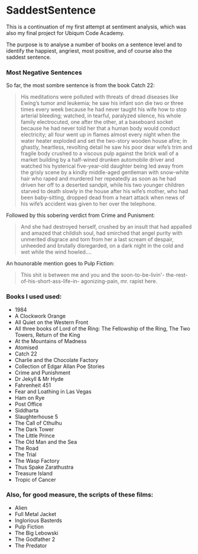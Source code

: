 # SaddestSentence

This is a continuation of my first attempt at sentiment analysis, which was also my final project for Ubiqum Code Academy.

The purpose is to analyse a number of books on a sentence level and to identify the happiest, angriest, most positive, and of course also the saddest sentence.

### Most Negative Sentences

So far, the most sombre sentence is from the book Catch 22:

>His meditations were polluted with threats of dread diseases like Ewing’s tumor and leukemia; he saw his infant son die two or three times every week because he had never taught his wife how to stop arterial bleeding; watched, in tearful, paralyzed silence, his whole family electrocuted, one after the other, at a baseboard socket because he had never told her that a human body would conduct electricity; all four went up in flames almost every night when the water heater exploded and set the two-story wooden house afire; in ghastly, heartless, revolting detail he saw his poor dear wife’s trim and fragile body crushed to a viscous pulp against the brick wall of a market building by a half-wined drunken automobile driver and watched his hysterical five-year-old daughter being led away from the grisly scene by a kindly middle-aged gentleman with snow-white hair who raped and murdered her repeatedly as soon as he had driven her off to a deserted sandpit, while his two younger children starved to death slowly in the house after his wife’s mother, who had been baby-sitting, dropped dead from a heart attack when news of his wife’s accident was given to her over the telephone.

Followed by this sobering verdict from Crime and Punisment:

>And she had destroyed herself, crushed by an insult that had appalled and amazed that childish soul, had smirched that angel purity with unmerited disgrace and torn from her a last scream of despair, unheeded and brutally disregarded, on a dark night in the cold and wet while the wind howled....

An hounorable mention goes to Pulp Fiction:

>This shit is between me and you and the soon-to-be-livin'- the-rest-of-his-short-ass-life-in- agonizing-pain, mr. rapist here.


### Books I used used:

* 1984
* A Clockwork Orange
* All Quiet on the Western Front
* All three books of Lord of the Ring: The Fellowship of the Ring, The Two Towers, Return of the King
* At the Mountains of Madness
* Atomised
* Catch 22
* Charlie and the Chocolate Factory
* Collection of Edgar Allan Poe Stories
* Crime and Punishment
* Dr Jekyll & Mr Hyde
* Fahrenheit 451
* Fear and Loathing in Las Vegas
* Ham on Rye
* Post Office
* Siddharta
* Slaughterhouse 5
* The Call of Cthulhu
* The Dark Tower
* The Little Prince
* The Old Man and the Sea
* The Road
* The Trial
* The Wasp Factory
* Thus Spake Zarathustra
* Treasure Island
* Tropic of Cancer

### Also, for good measure, the scripts of these films:

* Alien
* Full Metal Jacket
* Inglorious Basterds
* Pulp Fiction
* The Big Lebowski
* The Godfather 2
* The Predator

